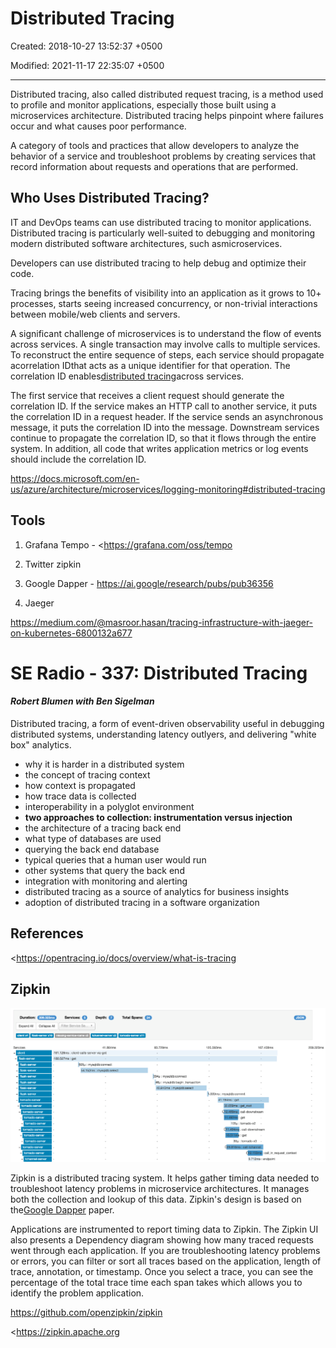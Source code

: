 # Distributed Tracing

Created: 2018-10-27 13:52:37 +0500

Modified: 2021-11-17 22:35:07 +0500

---

Distributed tracing, also called distributed request tracing, is a method used to profile and monitor applications, especially those built using a microservices architecture. Distributed tracing helps pinpoint where failures occur and what causes poor performance.

A category of tools and practices that allow developers to analyze the behavior of a service and troubleshoot problems by creating services that record information about requests and operations that are performed.

## Who Uses Distributed Tracing?

IT and DevOps teams can use distributed tracing to monitor applications. Distributed tracing is particularly well-suited to debugging and monitoring modern distributed software architectures, such asmicroservices.

Developers can use distributed tracing to help debug and optimize their code.

Tracing brings the benefits of visibility into an application as it grows to 10+ processes, starts seeing increased concurrency, or non-trivial interactions between mobile/web clients and servers.

A significant challenge of microservices is to understand the flow of events across services. A single transaction may involve calls to multiple services. To reconstruct the entire sequence of steps, each service should propagate acorrelation IDthat acts as a unique identifier for that operation. The correlation ID enables[distributed tracing](https://microservices.io/patterns/observability/distributed-tracing.html)across services.

The first service that receives a client request should generate the correlation ID. If the service makes an HTTP call to another service, it puts the correlation ID in a request header. If the service sends an asynchronous message, it puts the correlation ID into the message. Downstream services continue to propagate the correlation ID, so that it flows through the entire system. In addition, all code that writes application metrics or log events should include the correlation ID.

<https://docs.microsoft.com/en-us/azure/architecture/microservices/logging-monitoring#distributed-tracing>

## Tools

1.  Grafana Tempo - <https://grafana.com/oss/tempo

2.  Twitter zipkin

3.  Google Dapper - <https://ai.google/research/pubs/pub36356>

4.  Jaeger

<https://medium.com/@masroor.hasan/tracing-infrastructure-with-jaeger-on-kubernetes-6800132a677>

# SE Radio - 337: Distributed Tracing

#### *Robert Blumen with Ben Sigelman*

Distributed tracing, a form of event-driven observability useful in debugging distributed systems, understanding latency outlyers, and delivering "white box" analytics.
-   why it is harder in a distributed system
-   the concept of tracing context
-   how context is propagated
-   how trace data is collected
-   interoperability in a polyglot environment
-   **two approaches to collection: instrumentation versus injection**
-   the architecture of a tracing back end
-   what type of databases are used
-   querying the back end database
-   typical queries that a human user would run
-   other systems that query the back end
-   integration with monitoring and alerting
-   distributed tracing as a source of analytics for business insights
-   adoption of distributed tracing in a software organization

## References

<https://opentracing.io/docs/overview/what-is-tracing

## Zipkin

![Web interface screenshot](../../media/DevOps-DevOps-Distributed-Tracing-image1.png)

Zipkin is a distributed tracing system. It helps gather timing data needed to troubleshoot latency problems in microservice architectures. It manages both the collection and lookup of this data. Zipkin's design is based on the[Google Dapper](http://research.google.com/pubs/pub36356.html) paper.

Applications are instrumented to report timing data to Zipkin. The Zipkin UI also presents a Dependency diagram showing how many traced requests went through each application. If you are troubleshooting latency problems or errors, you can filter or sort all traces based on the application, length of trace, annotation, or timestamp. Once you select a trace, you can see the percentage of the total trace time each span takes which allows you to identify the problem application.

<https://github.com/openzipkin/zipkin>

<https://zipkin.apache.org
